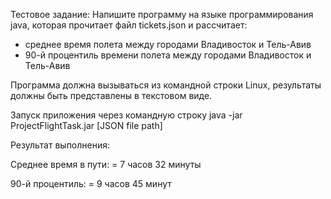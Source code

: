 Тестовое задание:
Напишите программу на языке программирования java, которая прочитает файл tickets.json и рассчитает:
- среднее время полета между городами Владивосток и Тель-Авив
- 90-й процентиль времени полета между городами  Владивосток и Тель-Авив

Программа должна вызываться из командной строки Linux, результаты должны быть представлены в текстовом виде. 


Запуск приложения через командную строку
java -jar ProjectFlightTask.jar [JSON file path]

Результат выполнения:

Среднее время в пути: = 7 часов 32 минуты

90-й процентиль: = 9 часов 45 минут
